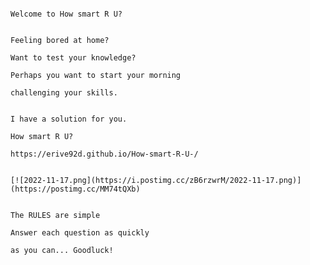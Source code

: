                                                                                Welcome to How smart R U?
                                                                                
                                                                                 Feeling bored at home?
                                                                                 Want to test your knowledge?
                                                                              Perhaps you want to start your morning
                                                                                challenging your skills.
                                                                                
                                                                                I have a solution for you.
                                                                                    How smart R U?
                                                                            https://erive92d.github.io/How-smart-R-U-/
                                                                            
                                                                            [![2022-11-17.png](https://i.postimg.cc/zB6rzwrM/2022-11-17.png)](https://postimg.cc/MM74tQXb)
                                                                            
                                                                                  The RULES are simple
                                                                                Answer each question as quickly
                                                                                 as you can... Goodluck!
                                                                                 
                                                                                 
                                                                                
